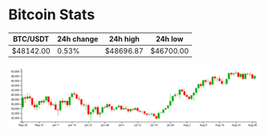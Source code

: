 # Bitcoin Stats

BTC/USDT|24h change|24h high|24h low|
|---|---|---|---|
|$48142.00|0.53%|$48696.87|$46700.00|

<img src="./chart.svg">
